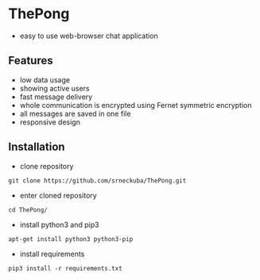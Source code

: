 # ThePong
- easy to use web-browser chat application
## Features
- low data usage
- showing active users 
- fast message delivery 
- whole communication is encrypted using Fernet symmetric encryption
- all messages are saved in one file
- responsive design
## Installation
- clone repository
```
git clone https://github.com/srneckuba/ThePong.git
```
- enter cloned repository
```
cd ThePong/
```
- install python3 and pip3
```
apt-get install python3 python3-pip
```
- install requirements
```
pip3 install -r requirements.txt
```

